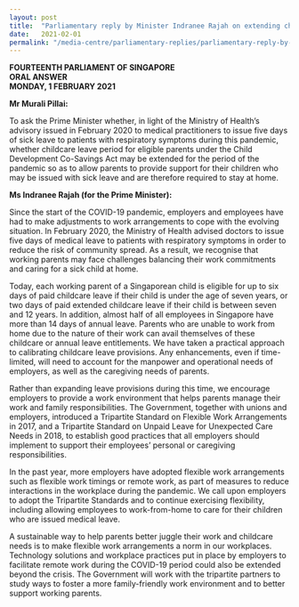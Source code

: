 ```yaml
---
layout: post
title:  "Parliamentary reply by Minister Indranee Rajah on extending childcare leave during the COVID-19 pandemic"
date:   2021-02-01
permalink: "/media-centre/parliamentary-replies/parliamentary-reply-by-minister-indranee-rajah-on-extending-childcare-leave-during-the-COVID-19-pandemic"
---
```


**FOURTEENTH PARLIAMENT OF SINGAPORE**  
**ORAL ANSWER**  
**MONDAY, 1 FEBRUARY 2021**  

**Mr Murali Pillai:**

To ask the Prime Minister whether, in light of the Ministry of Health’s advisory issued in February 2020 to medical practitioners to issue five days of sick leave to patients with respiratory symptoms during this pandemic, whether childcare leave period for eligible parents under the Child Development Co-Savings Act may be extended for the period of the pandemic so as to allow parents to provide support for their children who may be issued with sick leave and are therefore required to stay at home.

**Ms Indranee Rajah (for the Prime Minister):**  

Since the start of the COVID-19 pandemic, employers and employees have had to make adjustments to work arrangements to cope with the evolving situation. In February 2020, the Ministry of Health advised doctors to issue five days of medical leave to patients with respiratory symptoms in order to reduce the risk of community spread. As a result, we recognise that working parents may face challenges balancing their work commitments and caring for a sick child at home. 

Today, each working parent of a Singaporean child is eligible for up to six days of paid childcare leave if their child is under the age of seven years, or two days of paid extended childcare leave if their child is between seven and 12 years. In addition, almost half of all employees in Singapore have more than 14 days of annual leave. Parents who are unable to work from home due to the nature of their work can avail themselves of these childcare or annual leave entitlements. We have taken a practical approach to calibrating childcare leave provisions. Any enhancements, even if time-limited, will need to account for the manpower and operational needs of employers, as well as the caregiving needs of parents. 

Rather than expanding leave provisions during this time, we encourage employers to provide a work environment that helps parents manage their work and family responsibilities. The Government, together with unions and employers, introduced a Tripartite Standard on Flexible Work Arrangements in 2017, and a Tripartite Standard on Unpaid Leave for Unexpected Care Needs in 2018, to establish good practices that all employers should implement to support their employees’ personal or caregiving responsibilities.

In the past year, more employers have adopted flexible work arrangements such as flexible work timings or remote work, as part of measures to reduce interactions in the workplace during the pandemic. We call upon employers to adopt the Tripartite Standards and to continue exercising flexibility, including allowing employees to work-from-home to care for their children who are issued medical leave. 

A sustainable way to help parents better juggle their work and childcare needs is to make flexible work arrangements a norm in our workplaces. Technology solutions and workplace practices put in place by employers to facilitate remote work during the COVID-19 period could also be extended beyond the crisis. The Government will work with the tripartite partners to study ways to foster a more family-friendly work environment and to better support working parents.

